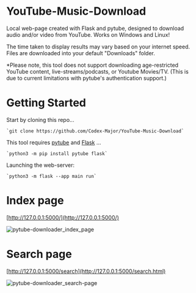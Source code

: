 # YouTube-Music-Download
Local web-page created with Flask and pytube, designed to download audio and/or video from YouTube. Works on Windows and Linux!

The time taken to display results may vary based on your internet speed. Files are downloaded into your default "Downloads" folder.

*Please note, this tool does not support downloading age-restricted YouTube content, live-streams/podcasts, or Youtube Movies/TV.
(This is due to current limitations with pytube's authentication support.)

# Getting Started
   Start by cloning this repo...
    
    `git clone https://github.com/Codex-Major/YouTube-Music-Download`
    
  This tool requires [pytube](https://pypi.org/project/pytube/) and [Flask](https://pypi.org/project/Flask/) ...
  
    `python3 -m pip install pytube flask`

  Launching the web-server:

    `python3 -m flask --app main run`

# Index page
  [http://127.0.0.1:5000/](http://127.0.0.1:5000/)
  
  ![pytube-downloader_index_page](https://github.com/Codex-Major/YouTube-Music-Download/assets/39181001/ec81c3b8-78fe-4484-a2ef-b0881af6bcf7)


# Search page
  [http://127.0.0.1:5000/search](http://127.0.0.1:5000/search.html)
  
  ![pytube-downloader_search-page](https://github.com/Codex-Major/YouTube-Music-Download/assets/39181001/bcca8407-9f7a-46c8-8c87-c3f17c0fb57c)
